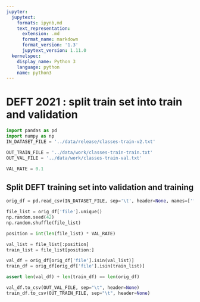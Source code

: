 ```yaml
---
jupyter:
  jupytext:
    formats: ipynb,md
    text_representation:
      extension: .md
      format_name: markdown
      format_version: '1.3'
      jupytext_version: 1.11.0
  kernelspec:
    display_name: Python 3
    language: python
    name: python3
---
```


# DEFT 2021 : split train set into train and validation

```python
import pandas as pd
import numpy as np
IN_DATASET_FILE = '../data/release/classes-train-v2.txt'

OUT_TRAIN_FILE = '../data/work/classes-train-train.txt'
OUT_VAL_FILE = '../data/work/classes-train-val.txt'

VAL_RATE = 0.1
```

## Split DEFT training set into validation and training

```python
orig_df = pd.read_csv(IN_DATASET_FILE, sep='\t', header=None, names=['file', 'label', 'desc'])

file_list = orig_df['file'].unique()
np.random.seed(42)
np.random.shuffle(file_list)

position = int(len(file_list) * VAL_RATE)

val_list = file_list[:position]
train_list = file_list[position:]

val_df = orig_df[orig_df['file'].isin(val_list)]
train_df = orig_df[orig_df['file'].isin(train_list)]

assert len(val_df) + len(train_df) == len(orig_df)
```

```python
val_df.to_csv(OUT_VAL_FILE, sep="\t", header=None)
train_df.to_csv(OUT_TRAIN_FILE, sep="\t", header=None)
```

